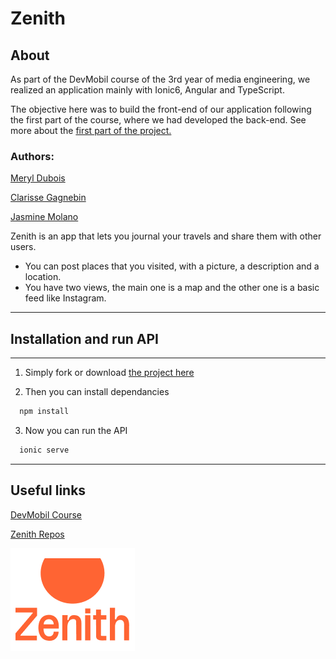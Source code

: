 # Zenith

## About
As part of the DevMobil course of the 3rd year of media engineering, we realized an application mainly with Ionic6, Angular and TypeScript.

The objective here was to build the front-end of our application following the first part of the course, where we had developed the back-end. See more about the [first part of the project.](https://github.com/Meryl-D/zenith-api)

### Authors:
[Meryl Dubois](https://github.com/Meryl-D/)

[Clarisse Gagnebin](https://github.com/clagnar/)

[Jasmine Molano](https://github.com/JasmineMolanoco/)

Zenith is an app that lets you journal your travels and share them with other users.
* You can post places that you visited, with a picture, a description and a location.
* You have two views, the main one is a map and the other one is a basic feed like Instagram.
___

## Installation and run API
---
1. Simply fork or download [the project here](https://github.com/JasmineMolanoco/Zenith)

2. Then you can install dependancies 
```bash
  npm install
```

3. Now you can run the API

```bash
  ionic serve
```
---

## Useful links
[DevMobil Course](https://mediacomem.github.io/comem-devmobil/latest/)

[Zenith Repos](https://github.com/JasmineMolanoco/Zenith)

![Zenith Logo](src/assets/LOGO-ZENITH.png)
